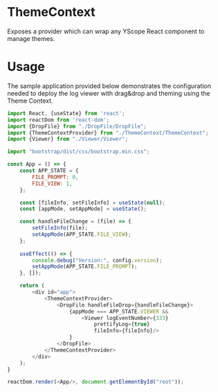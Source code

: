# ThemeContext

Exposes a provider which can wrap any YScope React component to manage themes.

# Usage 

The sample application provided below demonstrates the configuration needed to 
deploy the log viewer with drag&drop and theming using the Theme Context.

```js
import React, {useState} from 'react';
import reactDom from 'react-dom';
import {DropFile} from "./DropFile/DropFile";
import {ThemeContextProvider} from "./ThemeContext/ThemeContext";
import {Viewer} from "./Viewer/Viewer";

import "bootstrap/dist/css/bootstrap.min.css";

const App = () => {
    const APP_STATE = {
        FILE_PROMPT: 0,
        FILE_VIEW: 1,
    };

    const [fileInfo, setFileInfo] = useState(null);
    const [appMode, setAppMode] = useState();

    const handleFileChange = (file) => {
        setFileInfo(file);
        setAppMode(APP_STATE.FILE_VIEW);
    };
    
    useEffect(() => {
        console.debug("Version:", config.version);
        setAppMode(APP_STATE.FILE_PROMPT);
    }, []);

    return (
        <div id="app">
            <ThemeContextProvider>
                <DropFile handleFileDrop={handleFileChange}>
                    {appMode === APP_STATE.VIEWER &&
                        <Viewer logEventNumber={333}
                            prettifyLog={true}
                            fileInfo={fileInfo}/>
                    }
                </DropFile>
            </ThemeContextProvider>
        </div>
    );
}

reactDom.render(<App/>, document.getElementById("root"));

```
